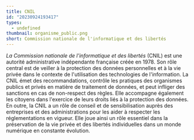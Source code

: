 ```yaml
---
title: CNIL
id: "20230924193417"
types:
  - undefined
thumbnail: organisme_public.png
short: Commission nationale de l'informatique et des libertés
---
```


*La Commission nationale de l'informatique et des libertés* (CNIL) est une autorité administrative indépendante française créée en 1978. Son rôle central est de veiller à la protection des données personnelles et à la vie privée dans le contexte de l'utilisation des technologies de l'information. La CNIL émet des recommandations, contrôle les pratiques des organismes publics et privés en matière de traitement de données, et peut infliger des sanctions en cas de non-respect des règles. Elle accompagne également les citoyens dans l'exercice de leurs droits liés à la protection des données. En outre, la CNIL a un rôle de conseil et de sensibilisation auprès des entreprises et des administrations pour les aider à respecter les réglementations en vigueur. Elle joue ainsi un rôle essentiel dans la préservation de la vie privée et des libertés individuelles dans un monde numérique en constante évolution.
